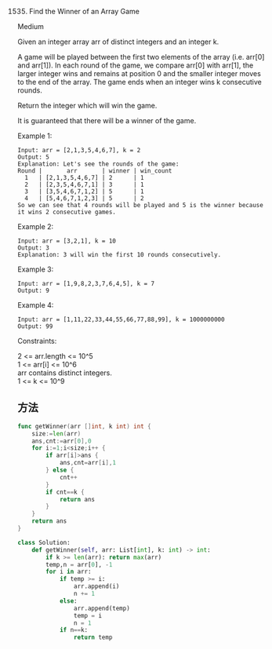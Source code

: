 1535. Find the Winner of an Array Game


Medium


Given an integer array arr of distinct integers and an integer k.

A game will be played between the first two elements of the array (i.e. arr[0] and arr[1]). In each round of the game, we compare arr[0] with arr[1], the larger integer wins and remains at position 0 and the smaller integer moves to the end of the array. The game ends when an integer wins k consecutive rounds.

Return the integer which will win the game.

It is guaranteed that there will be a winner of the game.

 

Example 1:

```
Input: arr = [2,1,3,5,4,6,7], k = 2
Output: 5
Explanation: Let's see the rounds of the game:
Round |       arr       | winner | win_count
  1   | [2,1,3,5,4,6,7] | 2      | 1
  2   | [2,3,5,4,6,7,1] | 3      | 1
  3   | [3,5,4,6,7,1,2] | 5      | 1
  4   | [5,4,6,7,1,2,3] | 5      | 2
So we can see that 4 rounds will be played and 5 is the winner because it wins 2 consecutive games.
```

Example 2:

```
Input: arr = [3,2,1], k = 10
Output: 3
Explanation: 3 will win the first 10 rounds consecutively.
```

Example 3:

```
Input: arr = [1,9,8,2,3,7,6,4,5], k = 7
Output: 9
```

Example 4:

```
Input: arr = [1,11,22,33,44,55,66,77,88,99], k = 1000000000
Output: 99
```
 

Constraints:

2 <= arr.length <= 10^5  
1 <= arr[i] <= 10^6  
arr contains distinct integers.  
1 <= k <= 10^9   

## 方法


```go
func getWinner(arr []int, k int) int {
    size:=len(arr)
	ans,cnt:=arr[0],0
	for i:=1;i<size;i++ {
		if arr[i]>ans {
			ans,cnt=arr[i],1
		} else {
			cnt++
		}
		if cnt==k {
			return ans
		}
	}
	return ans
}
```


```python
class Solution:
    def getWinner(self, arr: List[int], k: int) -> int:
        if k >= len(arr): return max(arr) 
        temp,n = arr[0], -1
        for i in arr:
            if temp >= i:
                arr.append(i)
                n += 1
            else:
                arr.append(temp)
                temp = i
                n = 1
            if n==k:
                return temp
```